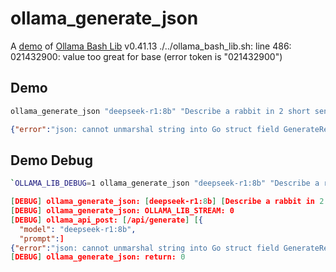 # ollama_generate_json

A [demo](../README.md#demos) of [Ollama Bash Lib](https://github.com/attogram/ollama-bash-lib) v0.41.13
./../ollama_bash_lib.sh: line 486: 021432900: value too great for base (error token is "021432900")

## Demo

```bash
ollama_generate_json "deepseek-r1:8b" "Describe a rabbit in 2 short sentences"
```
```json
{"error":"json: cannot unmarshal string into Go struct field GenerateRequest.stream of type bool"}
```

## Demo Debug

```bash
`OLLAMA_LIB_DEBUG=1 ollama_generate_json "deepseek-r1:8b" "Describe a rabbit in 2 short sentences"`
```
```json
[DEBUG] ollama_generate_json: [deepseek-r1:8b] [Describe a rabbit in 2 short sentences]
[DEBUG] ollama_generate_json: OLLAMA_LIB_STREAM: 0
[DEBUG] ollama_api_post: [/api/generate] [{
  "model": "deepseek-r1:8b",
  "prompt":]
{"error":"json: cannot unmarshal string into Go struct field GenerateRequest.stream of type bool"}[DEBUG] ollama_api_post: return 0
[DEBUG] ollama_generate_json: return: 0

```
